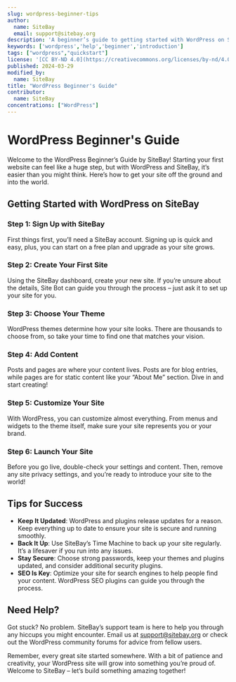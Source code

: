 ```yaml
---
slug: wordpress-beginner-tips
author:
  name: SiteBay
  email: support@sitebay.org
description: 'A beginner’s guide to getting started with WordPress on SiteBay, with everything you need to know to launch your first website.'
keywords: ['wordpress','help','beginner','introduction']
tags: ["wordpress","quickstart"]
license: '[CC BY-ND 4.0](https://creativecommons.org/licenses/by-nd/4.0)'
published: 2024-03-29
modified_by:
  name: SiteBay
title: "WordPress Beginner's Guide"
contributor:
  name: SiteBay
concentrations: ["WordPress"]
---
```


# WordPress Beginner's Guide

Welcome to the WordPress Beginner’s Guide by SiteBay! Starting your first website can feel like a huge step, but with WordPress and SiteBay, it’s easier than you might think. Here’s how to get your site off the ground and into the world.

## Getting Started with WordPress on SiteBay
### Step 1: Sign Up with SiteBay

First things first, you’ll need a SiteBay account. Signing up is quick and easy, plus, you can start on a free plan and upgrade as your site grows.

### Step 2: Create Your First Site

Using the SiteBay dashboard, create your new site. If you’re unsure about the details, Site Bot can guide you through the process – just ask it to set up your site for you.

### Step 3: Choose Your Theme

WordPress themes determine how your site looks. There are thousands to choose from, so take your time to find one that matches your vision.

### Step 4: Add Content

Posts and pages are where your content lives. Posts are for blog entries, while pages are for static content like your “About Me” section. Dive in and start creating!

### Step 5: Customize Your Site

With WordPress, you can customize almost everything. From menus and widgets to the theme itself, make sure your site represents you or your brand.

### Step 6: Launch Your Site

Before you go live, double-check your settings and content. Then, remove any site privacy settings, and you’re ready to introduce your site to the world!

## Tips for Success
- **Keep It Updated**: WordPress and plugins release updates for a reason. Keep everything up to date to ensure your site is secure and running smoothly.
- **Back It Up**: Use SiteBay’s Time Machine to back up your site regularly. It’s a lifesaver if you run into any issues.
- **Stay Secure**: Choose strong passwords, keep your themes and plugins updated, and consider additional security plugins.
- **SEO Is Key**: Optimize your site for search engines to help people find your content. WordPress SEO plugins can guide you through the process.

## Need Help?

Got stuck? No problem. SiteBay’s support team is here to help you through any hiccups you might encounter. Email us at support@sitebay.org or check out the WordPress community forums for advice from fellow users.

Remember, every great site started somewhere. With a bit of patience and creativity, your WordPress site will grow into something you’re proud of. Welcome to SiteBay – let’s build something amazing together!
